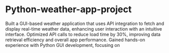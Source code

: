# Python-weather-app-project
Built a GUI-based weather application that uses API integration to fetch and display real-time weather data, enhancing user interaction with an intuitive interface.  Optimized API calls to reduce load time by 30%, improving data retrieval efficiency and overall app performance.  Gained hands-on experience with Python GUI development, focusing on 
